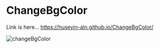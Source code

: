 # ChangeBgColor

Link is here... https://huseyin-aln.github.io/ChangeBgColor/

![changeBgColor](https://user-images.githubusercontent.com/101873227/171618834-aa0c2313-b0ef-40e2-a3eb-3df6ef3dca8b.gif)

